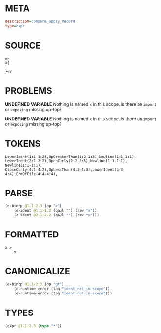 # META
~~~ini
description=compare_apply_record
type=expr
~~~
# SOURCE
~~~roc
x>
x{

}<r
~~~
# PROBLEMS
**UNDEFINED VARIABLE**
Nothing is named `x` in this scope.
Is there an `import` or `exposing` missing up-top?

**UNDEFINED VARIABLE**
Nothing is named `x` in this scope.
Is there an `import` or `exposing` missing up-top?

# TOKENS
~~~zig
LowerIdent(1:1-1:2),OpGreaterThan(1:2-1:3),Newline(1:1-1:1),
LowerIdent(2:1-2:2),OpenCurly(2:2-2:3),Newline(1:1-1:1),
Newline(1:1-1:1),
CloseCurly(4:1-4:2),OpLessThan(4:2-4:3),LowerIdent(4:3-4:4),EndOfFile(4:4-4:4),
~~~
# PARSE
~~~clojure
(e-binop @1.1-2.3 (op ">")
	(e-ident @1.1-1.2 (qaul "") (raw "x"))
	(e-ident @2.1-2.2 (qaul "") (raw "x")))
~~~
# FORMATTED
~~~roc
x >
	x
~~~
# CANONICALIZE
~~~clojure
(e-binop @1.1-2.3 (op "gt")
	(e-runtime-error (tag "ident_not_in_scope"))
	(e-runtime-error (tag "ident_not_in_scope")))
~~~
# TYPES
~~~clojure
(expr @1.1-2.3 (type "*"))
~~~
